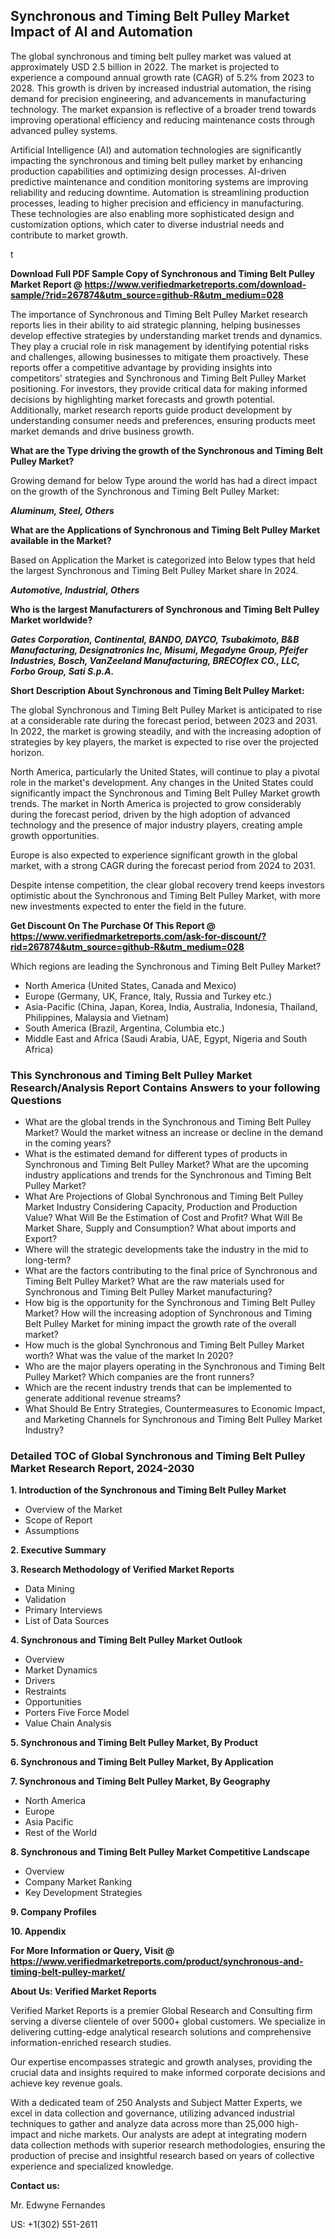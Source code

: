 <h2>Synchronous and Timing Belt Pulley Market Impact of AI and Automation</h2><p>The global synchronous and timing belt pulley market was valued at approximately USD 2.5 billion in 2022. The market is projected to experience a compound annual growth rate (CAGR) of 5.2% from 2023 to 2028. This growth is driven by increased industrial automation, the rising demand for precision engineering, and advancements in manufacturing technology. The market expansion is reflective of a broader trend towards improving operational efficiency and reducing maintenance costs through advanced pulley systems.</p><p>Artificial Intelligence (AI) and automation technologies are significantly impacting the synchronous and timing belt pulley market by enhancing production capabilities and optimizing design processes. AI-driven predictive maintenance and condition monitoring systems are improving reliability and reducing downtime. Automation is streamlining production processes, leading to higher precision and efficiency in manufacturing. These technologies are also enabling more sophisticated design and customization options, which cater to diverse industrial needs and contribute to market growth.</p>t</p><p id="" class=""><strong>Download Full PDF Sample Copy of Synchronous and Timing Belt Pulley Market Report @ <a href="https://www.verifiedmarketreports.com/download-sample/?rid=267874&utm_source=github-R&utm_medium=028" target="_blank">https://www.verifiedmarketreports.com/download-sample/?rid=267874&utm_source=github-R&utm_medium=028</a></strong></p><p>The importance of&nbsp;Synchronous and Timing Belt Pulley Market research reports lies in their ability to aid strategic planning, helping businesses develop effective strategies by understanding market trends and dynamics. They play a crucial role in risk management by identifying potential risks and challenges, allowing businesses to mitigate them proactively. These reports offer a competitive advantage by providing insights into competitors' strategies and Synchronous and Timing Belt Pulley Market positioning. For investors, they provide critical data for making informed decisions by highlighting market forecasts and growth potential. Additionally, market research reports guide product development by understanding consumer needs and preferences, ensuring products meet market demands and drive business growth.</p><p><strong>What are the&nbsp;Type driving the growth of the Synchronous and Timing Belt Pulley Market?</strong></p><p id="" class="">Growing demand for below Type around the world has had a direct impact on the growth of the Synchronous and Timing Belt Pulley Market:</p><em><strong>Aluminum, Steel, Others</strong></em></p><strong>What are the&nbsp;Applications&nbsp;of Synchronous and Timing Belt Pulley Market available in the Market?</strong></p><p id="" class="">Based on Application the Market is categorized into Below types that held the largest Synchronous and Timing Belt Pulley Market share In 2024.</p><em><strong>Automotive, Industrial, Others</strong></em></p><strong>Who is the largest Manufacturers of Synchronous and Timing Belt Pulley Market worldwide?</strong></p><p><em><strong>Gates Corporation, Continental, BANDO, DAYCO, Tsubakimoto, B&B Manufacturing, Designatronics Inc, Misumi, Megadyne Group, Pfeifer Industries, Bosch, VanZeeland Manufacturing, BRECOflex CO., LLC, Forbo Group, Sati S.p.A.</strong></em></p><p id="" class=""><strong>Short Description About Synchronous and Timing Belt Pulley Market:</strong></p><p>The global Synchronous and Timing Belt Pulley Market is anticipated to rise at a considerable rate during the forecast period, between 2023 and 2031. In 2022, the market is growing steadily, and with the increasing adoption of strategies by key players, the market is expected to rise over the projected horizon.</p><p>North America, particularly the United States, will continue to play a pivotal role in the market's development. Any changes in the United States could significantly impact the Synchronous and Timing Belt Pulley Market growth trends. The market in North America is projected to grow considerably during the forecast period, driven by the high adoption of advanced technology and the presence of major industry players, creating ample growth opportunities.</p><p>Europe is also expected to experience significant growth in the global market, with a strong CAGR during the forecast period from 2024 to 2031.</p><p>Despite intense competition, the clear global recovery trend keeps investors optimistic about the Synchronous and Timing Belt Pulley Market, with more new investments expected to enter the field in the future.</p><p id="" class=""><strong>Get Discount On The Purchase Of This Report @ <a href="https://www.verifiedmarketreports.com/ask-for-discount/?rid=267874&utm_source=github-R&utm_medium=028" target="_blank">https://www.verifiedmarketreports.com/ask-for-discount/?rid=267874&utm_source=github-R&utm_medium=028</a></strong></p>Which regions are leading the Synchronous and Timing Belt Pulley Market?</p><ul><li>North America (United States, Canada and Mexico)</li><li>Europe (Germany, UK, France, Italy, Russia and Turkey etc.)</li><li>Asia-Pacific (China, Japan, Korea, India, Australia, Indonesia, Thailand, Philippines, Malaysia and Vietnam)</li><li>South America (Brazil, Argentina, Columbia etc.)</li><li>Middle East and Africa (Saudi Arabia, UAE, Egypt, Nigeria and South Africa)</li></ul><h3 id="" class="">This Synchronous and Timing Belt Pulley Market Research/Analysis Report Contains Answers to your following Questions</h3><ul><li>What are the global trends in the Synchronous and Timing Belt Pulley Market? Would the market witness an increase or decline in the demand in the coming years?</li><li>What is the estimated demand for different types of products in Synchronous and Timing Belt Pulley Market? What are the upcoming industry applications and trends for the Synchronous and Timing Belt Pulley Market?</li><li>What Are Projections of Global Synchronous and Timing Belt Pulley Market Industry Considering Capacity, Production and Production Value? What Will Be the Estimation of Cost and Profit? What Will Be Market Share, Supply and Consumption? What about imports and Export?</li><li>Where will the strategic developments take the industry in the mid to long-term?</li><li>What are the factors contributing to the final price of Synchronous and Timing Belt Pulley Market? What are the raw materials used for Synchronous and Timing Belt Pulley Market manufacturing?</li><li>How big is the opportunity for the Synchronous and Timing Belt Pulley Market? How will the increasing adoption of Synchronous and Timing Belt Pulley Market for mining impact the growth rate of the overall market?</li><li>How much is the global Synchronous and Timing Belt Pulley Market worth? What was the value of the market In 2020?</li><li>Who are the major players operating in the Synchronous and Timing Belt Pulley Market? Which companies are the front runners?</li><li>Which are the recent industry trends that can be implemented to generate additional revenue streams?</li><li>What Should Be Entry Strategies, Countermeasures to Economic Impact, and Marketing Channels for Synchronous and Timing Belt Pulley Market Industry?</li></ul><h3 id="" class="">Detailed TOC of Global Synchronous and Timing Belt Pulley Market Research Report, 2024-2030</h3><p id="" class=""><strong>1. Introduction of the Synchronous and Timing Belt Pulley Market</strong></p><ul><li>Overview of the Market</li><li>Scope of Report</li><li>Assumptions</li></ul><p id="" class=""><strong>2. Executive Summary</strong></p><p id="" class=""><strong>3. Research Methodology of Verified Market Reports</strong></p><ul><li>Data Mining</li><li>Validation</li><li>Primary Interviews</li><li>List of Data Sources</li></ul><p id="" class=""><strong>4. Synchronous and Timing Belt Pulley Market Outlook</strong></p><ul><li>Overview</li><li>Market Dynamics</li><li>Drivers</li><li>Restraints</li><li>Opportunities</li><li>Porters Five Force Model</li><li>Value Chain Analysis</li></ul><p id="" class=""><strong>5. Synchronous and Timing Belt Pulley Market, By Product</strong></p><p id="" class=""><strong>6. Synchronous and Timing Belt Pulley Market, By Application</strong></p><p id="" class=""><strong>7. Synchronous and Timing Belt Pulley Market, By Geography</strong></p><ul><li>North America</li><li>Europe</li><li>Asia Pacific</li><li>Rest of the World</li></ul><p id="" class=""><strong>8. Synchronous and Timing Belt Pulley Market Competitive Landscape</strong></p><ul><li>Overview</li><li>Company Market Ranking</li><li>Key Development Strategies</li></ul><p id="" class=""><strong>9. Company Profiles</strong></p><p id="" class=""><strong>10. Appendix</strong></p><p id="" class=""><strong>For More Information or Query, Visit @ <a href="https://www.verifiedmarketreports.com/product/synchronous-and-timing-belt-pulley-market/" target="_blank">https://www.verifiedmarketreports.com/product/synchronous-and-timing-belt-pulley-market/</a></strong></p><p id="" class=""><strong>About Us: Verified Market Reports</strong></p><p id="" class="">Verified Market Reports is a premier Global Research and Consulting firm serving a diverse clientele of over 5000+ global customers. We specialize in delivering cutting-edge analytical research solutions and comprehensive information-enriched research studies.</p><p id="" class="">Our expertise encompasses strategic and growth analyses, providing the crucial data and insights required to make informed corporate decisions and achieve key revenue goals.</p><p id="" class="">With a dedicated team of 250 Analysts and Subject Matter Experts, we excel in data collection and governance, utilizing advanced industrial techniques to gather and analyze data across more than 25,000 high-impact and niche markets. Our analysts are adept at integrating modern data collection methods with superior research methodologies, ensuring the production of precise and insightful research based on years of collective experience and specialized knowledge.</p><p id="" class=""><strong>Contact us:</strong></p><p id="" class="">Mr. Edwyne Fernandes</p><p id="" class="">US: +1(302) 551-2611</p>